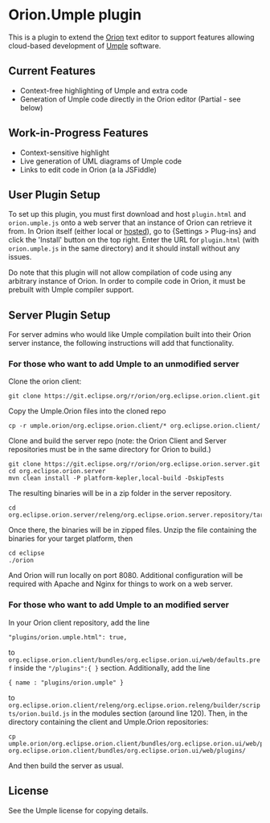 # Orion.Umple plugin

This is a plugin to extend the [Orion] text editor to support features allowing cloud-based development of [Umple] software.

## Current Features

- Context-free highlighting of Umple and extra code
- Generation of Umple code directly in the Orion editor (Partial - see below)

## Work-in-Progress Features

- Context-sensitive highlight
- Live generation of UML diagrams of Umple code
- Links to edit code in Orion (a la JSFiddle)

## User Plugin Setup

To set up this plugin, you must first download and host `plugin.html` and `orion.umple.js` onto a web server that an instance of Orion can retrieve it from. In Orion itself (either local or [hosted][Orion]), go to {Settings > Plug-ins} and click the 'Install' button on the top right. Enter the URL for `plugin.html` (with `orion.umple.js` in the same directory) and it should install without any issues.

Do note that this plugin will not allow compilation of code using any arbitrary instance of Orion. In order to compile code in Orion, it must be prebuilt with Umple compiler support.

## Server Plugin Setup

For server admins who would like Umple compilation built into their Orion server instance, the following instructions will add that functionality.

### For those who want to add Umple to an unmodified server

Clone the orion client:

    git clone https://git.eclipse.org/r/orion/org.eclipse.orion.client.git

Copy the Umple.Orion files into the cloned repo

    cp -r umple.orion/org.eclipse.orion.client/* org.eclipse.orion.client/

Clone and build the server repo (note: the Orion Client and Server repositories must be in the same directory for Orion to build.)

    git clone https://git.eclipse.org/r/orion/org.eclipse.orion.server.git
    cd org.eclipse.orion.server
    mvn clean install -P platform-kepler,local-build -DskipTests

The resulting binaries will be in a zip folder in the server repository.

    cd org.eclipse.orion.server/releng/org.eclipse.orion.server.repository/target/products/

Once there, the binaries will be in zipped files. Unzip the file containing the binaries for your target platform, then

    cd eclipse
    ./orion

And Orion will run locally on port 8080. Additional configuration will be required with Apache and Nginx for things to work on a web server.

### For those who want to add Umple to an modified server

In your Orion client repository, add the line

    "plugins/orion.umple.html": true,

to `org.eclipse.orion.client/bundles/org.eclipse.orion.ui/web/defaults.pref` inside the `"/plugins":{ }` section. Additionally, add the line

    { name : "plugins/orion.umple" }

to `org.eclipse.orion.client/releng/org.eclipse.orion.releng/builder/scripts/orion.build.js` in the modules section (around line 120). Then, in the directory containing the client and Umple.Orion repositories:

    cp umple.orion/org.eclipse.orion.client/bundles/org.eclipse.orion.ui/web/plugins/* org.eclipse.orion.client/bundles/org.eclipse.orion.ui/web/plugins/

And then build the server as usual.

## License

See the Umple license for copying details.

[Orion]: http://orionhub.org
[Umple]: http://umple.org
